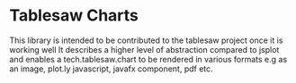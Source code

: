 # Tablesaw Charts
This library is intended to be contributed to the tablesaw project once it is working well
It describes a higher level of abstraction compared to jsplot and enables a tech.tablesaw.chart to be 
rendered in various formats e.g as an image, plot.ly javascript, javafx component, pdf etc.
 
